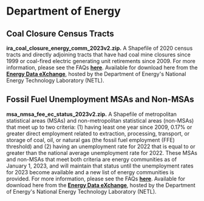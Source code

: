 # Department of Energy

## Coal Closure Census Tracts

**ira_coal_closure_energy_comm_2023v2.zip.** A Shapefile of 2020 census tracts and directly adjoining tracts that have had coal mine closures since 1999 or coal-fired electric generating unit retirements since 2009. For more information, please see the FAQs **[here](https://energycommunities.gov/energy-community-tax-credit-bonus-faqs/)**. Available for download here from the **[Energy Data eXchange](https://edx.netl.doe.gov/dataset/ira-energy-community-data-layers)**, hosted by the Department of Energy's National Energy Technology Laboratory (NETL).

## Fossil Fuel Unemployment MSAs and Non-MSAs

**msa_nmsa_fee_ec_status_2023v2.zip.** A Shapefile of metropolitan statistical areas (MSAs) and non-metropolitan statistical areas (non-MSAs) that meet up to two criteria: (1) having least one year since 2009, 0.17% or greater direct employment related to extraction, processing, transport, or storage of coal, oil, or natural gas (the fossil fuel employment (FFE) threshold) and (2) having an unemployment rate for 2022 that is equal to or greater than the national average unemployment rate for 2022. These MSAs and non-MSAs that meet both criteria are energy communities as of January 1, 2023, and will maintain that status until the unemployment rates for 2023 become available and a new list of energy communities is provided.  For more information, please see the FAQs **[here](https://energycommunities.gov/energy-community-tax-credit-bonus-faqs/)**. Available for download here from the **[Energy Data eXchange](https://edx.netl.doe.gov/dataset/ira-energy-community-data-layers)**, hosted by the Department of Energy's National Energy Technology Laboratory (NETL).
